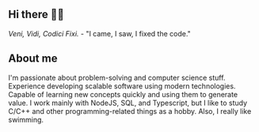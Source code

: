 ## Hi there 🏊‍♂️

_Veni, Vidi, Codici Fixi._ - "I came, I saw, I fixed the code."

## About me
I'm passionate about problem-solving and computer science stuff. Experience developing scalable software using modern technologies. Capable of learning new concepts quickly and using them to generate value. I work mainly with NodeJS, SQL, and Typescript, but I like to study C/C++ and other programming-related things as a hobby. Also, I really like swimming.
<!--
**GJakobi/GJakobi** is a ✨ _special_ ✨ repository because its `README.md` (this file) appears on your GitHub profile.

Here are some ideas to get you started:

- 🔭 I’m currently working on ...
- 🌱 I’m currently learning ...
- 👯 I’m looking to collaborate on ...
- 🤔 I’m looking for help with ...
- 💬 Ask me about ...
- 📫 How to reach me: ...
- 😄 Pronouns: ...
- ⚡ Fun fact: ...
-->
